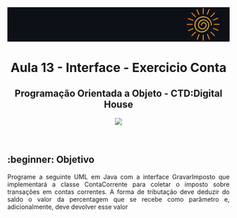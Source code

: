 <div align="center"><img src="https://github.com/lipollis/Imagens-Git/blob/main/banner_assinatura.svg" /></div>
  
<h1 align="center"> Aula 13 - Interface - Exercicio Conta </h1>
<h2 align="center"> Programação Orientada a Objeto - CTD:Digital House </h2>

<div align="center">
  <img src="https://cdn.jsdelivr.net/gh/devicons/devicon/icons/java/java-original-wordmark.svg" width="70px"/>
  <br>
  <br>
</div>  

<br>
<h2>:beginner: Objetivo</h2>

<p align="justify">Programe a seguinte UML em Java com a interface GravarImposto que implementará a
classe ContaCorrente para coletar o imposto sobre transações em contas correntes. A
forma de tributação deve deduzir do saldo o valor da percentagem que se recebe como
parâmetro e, adicionalmente, deve devolver esse valor</p>


